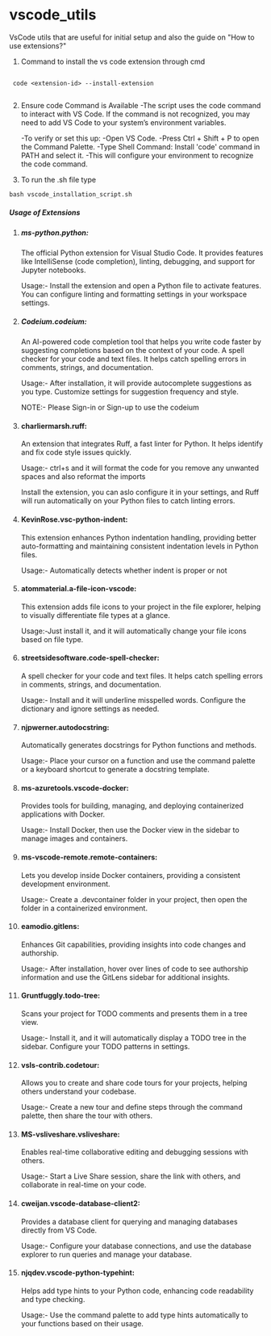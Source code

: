 # vscode_utils
VsCode utils that are useful for initial setup and also the guide on "How to use extensions?"


1. Command to install the vs code extension through cmd

```

 code <extension-id> --install-extension 
 
 ```

2. Ensure code Command is Available
    -The script uses the code command to interact with VS Code. If the command is not recognized, you may need to add VS Code to your system’s environment variables.

    -To verify or set this up:
        -Open VS Code.
        -Press Ctrl + Shift + P to open the Command Palette.
        -Type Shell Command: Install 'code' command in PATH and select it.
        -This will configure your environment to recognize the code command.

3. To run the .sh file type 

```
bash vscode_installation_script.sh

```

##### Usage of Extensions


1. ##### ms-python.python: 
    The official Python extension for Visual Studio Code. It provides features like IntelliSense (code completion), linting, debugging, and support for Jupyter notebooks.

    Usage:- Install the extension and open a Python file to activate features. You can configure linting and formatting settings in your workspace settings.

2. ##### Codeium.codeium:
    An AI-powered code completion tool that helps you write code faster by suggesting completions based on the context of your code.
    A spell checker for your code and text files. It helps catch spelling errors in comments, strings, and documentation.

    Usage:- After installation, it will provide autocomplete suggestions as you type. Customize settings for suggestion frequency and style.

    NOTE:- Please Sign-in or Sign-up to use the codeium

3. #### charliermarsh.ruff:
    An extension that integrates Ruff, a fast linter for Python. It helps identify and fix code style issues quickly.
    
    Usage:- ctrl+s and it will format the code for you remove any unwanted spaces and also reformat the imports

    Install the extension, you can aslo configure it in your settings, and Ruff will run automatically on your Python files to catch linting errors.

4. #### KevinRose.vsc-python-indent: 
    This extension enhances Python indentation handling, providing better auto-formatting and maintaining consistent indentation levels in Python files.

    Usage:- Automatically detects whether indent is proper or not

5. #### atommaterial.a-file-icon-vscode:
    This extension adds file icons to your project in the file explorer, helping to visually differentiate file types at a glance.

    Usage:-Just install it, and it will automatically change your file icons based on file type.

6. #### streetsidesoftware.code-spell-checker: 
    A spell checker for your code and text files. It helps catch spelling errors in comments, strings, and documentation.

    Usage:-  Install and it will underline misspelled words. Configure the dictionary and ignore settings as needed.

7. #### njpwerner.autodocstring:
    Automatically generates docstrings for Python functions and methods.

    Usage:- Place your cursor on a function and use the command palette or a keyboard shortcut to generate a docstring template.

8. #### ms-azuretools.vscode-docker:
    Provides tools for building, managing, and deploying containerized applications with Docker.

    Usage:-  Install Docker, then use the Docker view in the sidebar to manage images and containers.

9. #### ms-vscode-remote.remote-containers:
    Lets you develop inside Docker containers, providing a consistent development environment.

    Usage:- Create a .devcontainer folder in your project, then open the folder in a containerized environment.

10. #### eamodio.gitlens:
    Enhances Git capabilities, providing insights into code changes and authorship.

    Usage:- After installation, hover over lines of code to see authorship information and use the GitLens sidebar for additional insights.

11. #### Gruntfuggly.todo-tree:
    Scans your project for TODO comments and presents them in a tree view.

    Usage:-  Install it, and it will automatically display a TODO tree in the sidebar. Configure your TODO patterns in settings.

12. #### vsls-contrib.codetour:
    Allows you to create and share code tours for your projects, helping others understand your codebase.

    Usage:- Create a new tour and define steps through the command palette, then share the tour with others.

13. #### MS-vsliveshare.vsliveshare:
    Enables real-time collaborative editing and debugging sessions with others.

    Usage:- Start a Live Share session, share the link with others, and collaborate in real-time on your code.

14. #### cweijan.vscode-database-client2:
    Provides a database client for querying and managing databases directly from VS Code.

    Usage:- Configure your database connections, and use the database explorer to run queries and manage your database.

15. #### njqdev.vscode-python-typehint:
    Helps add type hints to your Python code, enhancing code readability and type checking.

    Usage:- Use the command palette to add type hints automatically to your functions based on their usage.